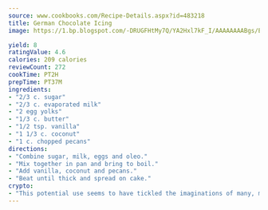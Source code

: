 ```yaml
---
source: www.cookbooks.com/Recipe-Details.aspx?id=483218
title: German Chocolate Icing
image: https://1.bp.blogspot.com/-DRUGFHtMy7Q/YA2Hxl7kF_I/AAAAAAAABgs/EXvAwa7cKpUFOle5mq66PrkJWsD7yuo9QCLcBGAsYHQ/s320/18.png

yield: 8
ratingValue: 4.6
calories: 209 calories
reviewCount: 272
cookTime: PT2H
prepTime: PT37M
ingredients:
- "2/3 c. sugar"
- "2/3 c. evaporated milk"
- "2 egg yolks"
- "1/3 c. butter"
- "1/2 tsp. vanilla"
- "1 1/3 c. coconut"
- "1 c. chopped pecans"
directions:
- "Combine sugar, milk, eggs and oleo."
- "Mix together in pan and bring to boil."
- "Add vanilla, coconut and pecans."
- "Beat until thick and spread on cake."
crypto:
- "This potential use seems to have tickled the imaginations of many, many bitcoin fanciers."
---
```

